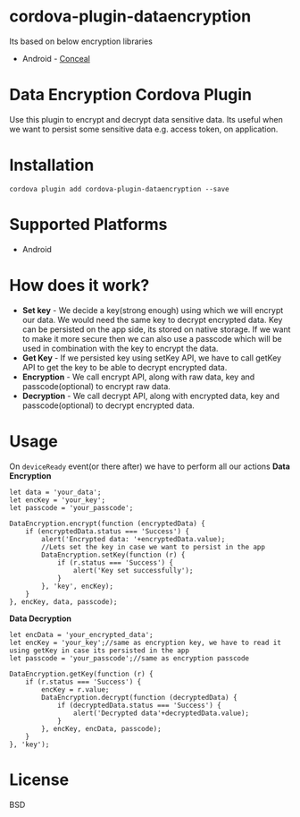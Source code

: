 # cordova-plugin-dataencryption
Its based on below encryption libraries
- Android - [Conceal](http://facebook.github.io/conceal/)

# Data Encryption Cordova Plugin
Use this plugin to encrypt and decrypt data sensitive data. Its useful when we want to persist some sensitive data e.g. access token, on application. 

# Installation
```
cordova plugin add cordova-plugin-dataencryption --save
```
# Supported Platforms
- Android

# How does it work?
 - **Set key** - We decide a key(strong enough) using which we will encrypt our data. We would need the same key to decrypt encrypted data. Key can be persisted on the app side, its stored on native storage. If we want to make it more secure then we can also use a passcode which will be used in combination with the key to encrypt the data.
 - **Get Key** - If we persisted key using setKey API, we have to call getKey API to get the key to be able to decrypt encrypted data.
 - **Encryption** - We call encrypt API, along with raw data, key and passcode(optional) to encrypt raw data.
 - **Decryption** - We call decrypt API, along with encrypted data, key and passcode(optional) to decrypt encrypted data.

# Usage
On ```deviceReady``` event(or there after) we have to perform all our actions 
**Data Encryption**
```
let data = 'your_data';
let encKey = 'your_key';
let passcode = 'your_passcode';

DataEncryption.encrypt(function (encryptedData) {
    if (encryptedData.status === 'Success') {
        alert('Encrypted data: '+encryptedData.value);
        //Lets set the key in case we want to persist in the app
    	DataEncryption.setKey(function (r) {
		   	if (r.status === 'Success') {
		    	alert('Key set successfully');
		   	}
		}, 'key', encKey);
    }
}, encKey, data, passcode);
```

**Data Decryption**
```
let encData = 'your_encrypted_data';
let encKey = 'your_key';//same as encryption key, we have to read it using getKey in case its persisted in the app
let passcode = 'your_passcode';//same as encryption passcode

DataEncryption.getKey(function (r) {
   	if (r.status === 'Success') {
    	encKey = r.value;
    	DataEncryption.decrypt(function (decryptedData) {
            if (decryptedData.status === 'Success') {
                alert('Decrypted data'+decryptedData.value);
            }
        }, encKey, encData, passcode);
   	}
}, 'key');

```

# License
BSD